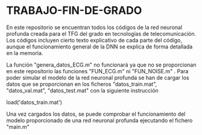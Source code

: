 # TRABAJO-FIN-DE-GRADO
En este repositorio se encuentran todos los códigos de la red neuronal profunda creada para el TFG del grado en tecnologías de telecomunicación. Los códigos incluyen cierto texto explicativo de cada parte del código, aunque el funcionamiento general de la DNN se explica de forma detallada en la memoria.

La función "genera_datos_ECG.m" no funcionará ya que no se proporcionan en este repositorio las funciones "FUN_ECG.m" ni "FUN_NOISE.m" . Para poder simular el modelo de la red neuronal profunda se han de cargar los datos que se proporcionan en los ficheros "datos_train.mat", "datos_val.mat", "datos_test.mat" con la siguiente instrucción

load('datos_train.mat')

Una vez cargados los datos, se puede comprobar el funcionamiento del modelo proporcionado de una red neuronal profunda ejecutando el fichero "main.m"

